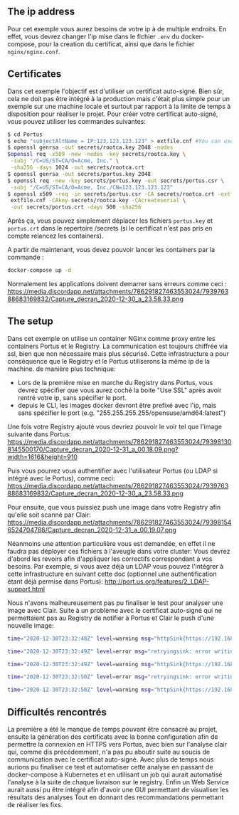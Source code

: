
## The ip address

Pour cet exemple vous aurez besoins de votre ip à de multiple endroits. 
En effet, vous devrez changer l'ip mise dans le fichier `.env` du docker-compose, pour la creation du certificat,
ainsi que dans le fichier `nginx/nginx.conf`.

## Certificates

Dans cet exemple l'objectif est d'utiliser un certificat auto-signé. 
Bien sûr, cela ne doit pas être intégré à la production mais c'était plus simple 
pour un exemple sur une machine locale et surtout par rapport à la limite de temps
à disposition pour réaliser le projet. Pour créer votre certificat auto-signé, 
vous pouvez utiliser les commandes suivantes:

```bash
$ cd Portus
$ echo "subjectAltName = IP:123.123.123.123" > extfile.cnf #You can use your own ip here too
$ openssl genrsa -out secrets/rootca.key 2048 -nodes
$openssl req -x509 -new -nodes -key secrets/rootca.key \
 -subj "/C=US/ST=CA/O=Acme, Inc." \
 -sha256 -days 1024 -out secrets/rootca.crt
$ openssl genrsa -out secrets/portus.key 2048
$ openssl req -new -key secrets/portus.key -out secrets/portus.csr \
 -subj "/C=US/ST=CA/O=Acme, Inc./CN=123.123.123.123"
$ openssl x509 -req -in secrets/portus.csr -CA secrets/rootca.crt -extfile \
 extfile.cnf -CAkey secrets/rootca.key -CAcreateserial \
 -out secrets/portus.crt -days 500 -sha256
```

Après ça, vous pouvez simplement déplacer les fichiers ``portus.key`` et ``portus.crt``
dans le repertoire /secrets (si le certificat n'est pas pris en compte relancez les containers).


A partir de maintenant, vous devez pouvoir lancer les containers par la commande :

```bash
docker-compose up -d
```
Normalement les applications doivent demarrer sans erreurs comme ceci :
https://media.discordapp.net/attachments/786291827463553024/793976388683169832/Capture_decran_2020-12-30_a_23.58.33.png


## The setup

Dans cet exemple on utilise un container NGinx comme proxy entre les containers Portus
et le Registry. La communication est toujours chiffrée via ssl, bien que non nécessaire
mais plus sécurisé. Cette infrastructure a pour conséquence que le Registry et le Portus 
utiliserons la même ip de la machine. de manière plus technique:
- Lors de la première mise en marche du Registry dans Portus, vous devrez spécifier que vous aurez 
coché la boite "Use SSL" après avoir rentré votre ip, sans spécifier le port.
- depuis le CLI, les images docker devront être prefixé avec l'ip, mais sans spécifier le port
(e.g. "255.255.255.255/opensuse/amd64:latest")

Une fois votre Registry ajouté vous devriez pouvoir le voir tel que l'image suivante dans Portus:
https://media.discordapp.net/attachments/786291827463553024/793981308145500170/Capture_decran_2020-12-31_a_00.18.09.png?width=1616&height=910

Puis vous pourrez vous authentifier avec l'utilisateur Portus (ou LDAP si intégré avec le Portus), 
comme ceci:
https://media.discordapp.net/attachments/786291827463553024/793976388683169832/Capture_decran_2020-12-30_a_23.58.33.png

Pour ensuite, que vous puissiez push une image dans votre Registry afin qu'elle soit scanné par Clair:
https://media.discordapp.net/attachments/786291827463553024/793981546524704788/Capture_decran_2020-12-31_a_00.19.07.png

Néanmoins une attention particulière vous est demandée, en effet il ne faudra pas
déployer ces fichiers à l'aveugle dans votre cluster: Vous devrez d'abord les revoirs
afin d'appliquer les correctifs correspondant à vos besoins. Par exemple, 
si vous avez déjà un LDAP vous pouvez l'intégrer à cette infrastructure en suivant cette doc 
(optionnel une authentification étant déjà permise dans Portus):
http://port.us.org/features/2_LDAP-support.html

Nous n'avons malheureusement pas pu finaliser le test pour analyser une image avec Clair. 
Suite à un problème avec le certificat auto-signé qui ne permettaient pas au Registry de notifier 
à Portus et Clair le push d'une nouvelle image:

```bash
time="2020-12-30T23:32:48Z" level=warning msg="httpSink{https://192.168.1.25/v2/webhooks/events%7D encountered too many errors, backing off"

time="2020-12-30T23:32:49Z" level=error msg="retryingsink: error writing events: httpSink{https://192.168.1.25/v2/webhooks/events%7D: error posting: Post https://192.168.1.25/v2/webhooks/events: x509: certificate signed by unknown authority, retrying"

time="2020-12-30T23:32:49Z" level=warning msg="httpSink{https://192.168.1.25/v2/webhooks/events%7D encountered too many errors, backing off"

time="2020-12-30T23:32:50Z" level=error msg="retryingsink: error writing events: httpSink{https://192.168.1.25/v2/webhooks/events%7D: error posting: Post https://192.168.1.25/v2/webhooks/events: x509: certificate signed by unknown authority, retrying"

time="2020-12-30T23:32:50Z" level=warning msg="httpSink{https://192.168.1.25/v2/webhooks/events%7D encountered too many errors, backing off"
```

## Difficultés rencontrés

La première a été le manque de temps pouvant être consacré au projet, ensuite la génération des 
certificats avec la bonne configuration afin de permettre la connexion en HTTPS vers Portus, 
avec bien sur l'analyse clair qui, comme dis précédemment, n'a pas pu aboutir suite au soucis de 
communication avec le certificat auto-signé. Avec plus de temps nous aurions pu finaliser ce test
et automatiser cette analyse en passant de docker-compose à Kubernetes et en utilisant un job qui 
aurait automatisé l'analyse à la suite de chaque livraison sur le registry. Enfin un Web Service 
aurait aussi pu être intégré afin d'avoir une GUI permettant de visualiser les résultats des analyses
Tout en donnant des recommandations permettant de réaliser les fixs.

